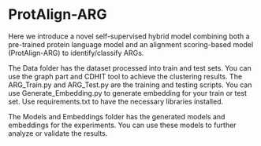 # ProtAlign-ARG
Here we introduce a novel self-supervised hybrid model combining both a pre-trained protein language model and an alignment scoring-based model (ProtAlign-ARG) to identify/classify ARGs.

The Data folder has the dataset processed into train and test sets. You can use the graph part and CDHIT tool to achieve the clustering results.
The ARG_Train.py and ARG_Test.py are the training and testing scripts. You can use Generate_Embedding.py to generate embedding for your train or test set. Use requirements.txt to have the necessary libraries installed. 

The Models and Embeddings folder has the generated models and embeddings for the experiments. You can use these models to further analyze or validate the results.
